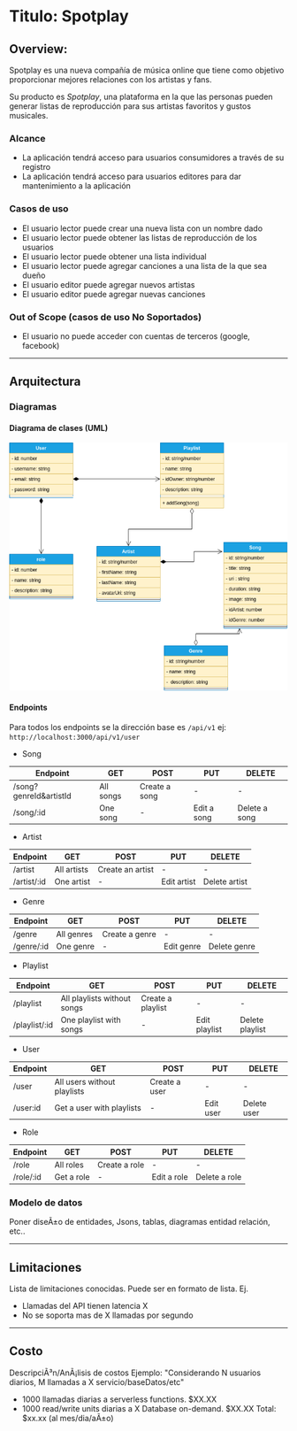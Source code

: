 # Titulo: Spotplay

## Overview: 
Spotplay es una nueva compañía de música online que tiene como objetivo proporcionar mejores relaciones con los artistas y fans. 

Su producto es _Spotplay_, una plataforma en la que las personas pueden generar  listas de reproducción para sus artistas favoritos y gustos musicales. 

### Alcance
- La aplicación tendrá acceso para usuarios consumidores a través de su registro
- La aplicación tendrá acceso para usuarios editores para dar mantenimiento a la aplicación

### Casos de uso

* El usuario lector puede crear una nueva lista con un nombre dado
* El usuario lector puede obtener las listas de reproducción de los usuarios
* El usuario lector puede obtener una lista individual
* El usuario lector puede agregar canciones a una lista de la que sea dueño
* El usuario editor puede agregar nuevos artistas
* El usuario editor puede agregar nuevas canciones


### Out of Scope (casos de uso No Soportados)

* El usuario no puede acceder con cuentas de terceros (google, facebook)

---
## Arquitectura

### Diagramas

#### Diagrama de clases (UML)
![Diagrama uml](./assets/uml.png)
#### Endpoints
Para todos los endpoints se la dirección base es `/api/v1` ej:
`http://localhost:3000/api/v1/user`

- Song

| **Endpoint** | **GET**   | **POST**      | **PUT**     | **DELETE**    |
|--------------|-----------|---------------|-------------|---------------|
| /song?genreId&artistId       | All songs | Create a song | -           | -             |
| /song/:id    | One song  | -             | Edit a song | Delete a song |

- Artist

| **Endpoint** | **GET**     | **POST**         | **PUT**     | **DELETE**    |
|--------------|-------------|------------------|-------------|---------------|
| /artist      | All artists | Create an artist | -           | -             |
| /artist/:id  | One artist  | -                | Edit artist | Delete artist |

- Genre

| **Endpoint** | **GET**    | **POST**       | **PUT**    | **DELETE**   |
|--------------|------------|----------------|------------|--------------|
| /genre       | All genres | Create a genre | -          | -            |
| /genre/:id   | One genre  | -              | Edit genre | Delete genre |

- Playlist

| **Endpoint** | **GET**    | **POST**       | **PUT**    | **DELETE**   |
|--------------|------------|----------------|------------|--------------|
| /playlist       | All playlists without songs | Create a playlist | -          | -            |
| /playlist/:id   | One playlist with songs | -              | Edit playlist | Delete playlist |

- User

| **Endpoint** | **GET**                     | **POST**      | **PUT**   | **DELETE**  |
|--------------|-----------------------------|---------------|-----------|-------------|
| /user        | All users without playlists | Create a user | -         | -           |
| /user:id     | Get a user with playlists   | -             | Edit user | Delete user |

- Role

| **Endpoint** | **GET**    | **POST**      | **PUT**     | **DELETE**    |
|--------------|------------|---------------|-------------|---------------|
| /role        | All roles  | Create a role | -           | -             |
| /role/:id    | Get a role | -             | Edit a role | Delete a role |





### Modelo de datos
Poner diseÃ±o de entidades, Jsons, tablas, diagramas entidad relación, etc..

---
## Limitaciones
Lista de limitaciones conocidas. Puede ser en formato de lista.
Ej.
* Llamadas del API tienen latencia X
* No se soporta mas de X llamadas por segundo
---
## Costo
DescripciÃ³n/AnÃ¡lisis de costos
Ejemplo:
"Considerando N usuarios diarios, M llamadas a X servicio/baseDatos/etc"
* 1000 llamadas diarias a serverless functions. $XX.XX
* 1000 read/write units diarias a X Database on-demand. $XX.XX
Total: $xx.xx (al mes/dia/aÃ±o)